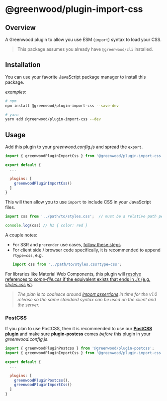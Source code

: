 # @greenwood/plugin-import-css

## Overview
A Greenwood plugin to allow you use ESM (`import`) syntax to load your CSS.

> This package assumes you already have `@greenwood/cli` installed.

## Installation
You can use your favorite JavaScript package manager to install this package.

_examples:_
```bash
# npm
npm install @greenwood/plugin-import-css --save-dev

# yarn
yarn add @greenwood/plugin-import-css --dev
```

## Usage
Add this plugin to your _greenwood.config.js_ and spread the `export`.

```javascript
import { greenwoodPluginImportCss } from '@greenwood/plugin-import-css';

export default {
  ...

  plugins: [
    greenwoodPluginImportCss()
  ]
}
```


This will then allow you to use `import` to include CSS in your JavaScript files.
```js
import css from '../path/to/styles.css';  // must be a relative path per ESM spec

console.log(css) // h1 { color: red }
```

A couple notes:
- For SSR and `prerender` use cases, [follow these steps](/docs/server-rendering/#custom-imports-experimental)
- For client side / browser code specifically, it is recommended to append `?type=css`, e.g.
    ```js
    import css from '../path/to/styles.css?type=css';
    ```

For libraries like Material Web Components, this plugin will [resolve references to _some-file.css_ if the equivalent exists that ends in _.js_ (e.g. _styles.css.js_)](https://github.com/ProjectEvergreen/greenwood/issues/700).

> _The plan is to coalesce around [import assertions](https://github.com/ProjectEvergreen/greenwood/issues/923) in time for the v1.0 release so the same standard syntax can be used on the client and the server._


### PostCSS
If you plan to use PostCSS, then it is recommended to use our [**PostCSS plugin**](https://github.com/ProjectEvergreen/greenwood/tree/master/packages/plugin-postcss) and make sure **plugin-postcss** comes _before_ this plugin in your _greenwood.config.js_.

```javascript
import { greenwoodPluginPostcss } from '@greenwood/plugin-postcss';
import { greenwoodPluginImportCss } from '@greenwood/plugin-import-css';

export default {
  ...

  plugins: [
    greenwoodPluginPostcss(),
    greenwoodPluginImportCss()
  ]
}
```